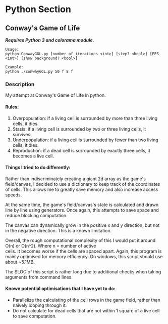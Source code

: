 # Python Section
## Conway's Game of Life
<em><strong>Requires Python 3 and colorama module.</strong></em>
```
Usage: 
python ConwayGOL.py [number of iterations <int>] [step? <bool>] [FPS <int>] [show background? <bool>]
```
```
Example:
python ./conwayGOL.py 50 f 8 f
```
### Description
My attempt at Conway's Game of Life in python. <br>
#### Rules:
1. Overpopulation: if a living cell is surrounded by more than three living cells, it dies. 
2. Stasis: if a living cell is surrounded by two or three living cells, it survives. 
3. Underpopulation: if a living cell is surrounded by fewer than two living cells, it dies. 
4. Reproduction: if a dead cell is surrounded by exactly three cells, it becomes a live cell. 

#### Things I tried to do differently: <br>
Rather than indiscriminately creating a giant 2d array as the game's field/canvas,
I decided to use a dictionary to keep track of the coordinates of cells. This allows me to greatly save memory and also increase access speeds. 

At the same time, the game's field/canvas's state is calculated and drawn line by line using generators. 
Once again, this attempts to save space and reduce blocking computation.

The canvas can dynamically grow in the positive x and y direction, but not in the negative direction. This is a
known limitation. 

Overall, the rough computational complexity of this I would put it around O(n) or O(n^2). Where n = number of active <br>
cells. It becomes worse if the cells are spaced apart. Again, this program is mainly optimised for memory efficiency.
On windows, this script should use about ~5.1MB.

The SLOC of this script is rather long due to additional checks when taking arguments from command lines.

#### Known potential optimisations that I have yet to do: 
- Parallelize the calculating of the cell rows in the game field, rather than naively looping through it. <br>
- Do not calculate for dead cells that are not within 1 square of a live cell to save computation. <br>
